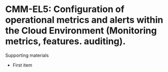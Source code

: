 # CMM-EL5:  	Configuration of operational metrics and alerts within the Cloud Environment (Monitoring metrics, features. auditing).	 

Supporting materials

* First item